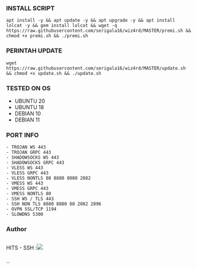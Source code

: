 

### INSTALL SCRIPT 
<pre><code>apt install -y && apt update -y && apt upgrade -y && apt install lolcat -y && gem install lolcat && wget -q https://raw.githubusercontent.com/serigala16/wiz4rd/MASTER/premi.sh && chmod +x premi.sh && ./premi.sh
</code></pre>

### PERINTAH UPDATE 
<pre><code>wget https://raw.githubusercontent.com/serigala16/wiz4rd/MASTER/update.sh && chmod +x update.sh && ./update.sh</code></pre>

### TESTED ON OS 
- UBUNTU 20
- UBUNTU 18
- DEBIAN 10
- DEBIAN 11

### PORT INFO
```
- TROJAN WS 443
- TROJAN GRPC 443
- SHADOWSOCKS WS 443
- SHADOWSOCKS GRPC 443
- VLESS WS 443
- VLESS GRPC 443
- VLESS NONTLS 80 8880 8080 2082
- VMESS WS 443
- VMESS GRPC 443
- VMESS NONTLS 80
- SSH WS / TLS 443
- SSH NON TLS 8880 8080 80 2082 2096
- OVPN SSL/TCP 1194
- SLOWDNS 5300
```
### Author
```
```
HITS - SSH  :<a href="https://t.me/Kibiljoe" target=”_blank”><img src="https://img.shields.io/static/v1?style=for-the-badge&logo=Telegram&label=Telegram&message=Click%20Here&color=blue"></a><br>
```
```
``
```
